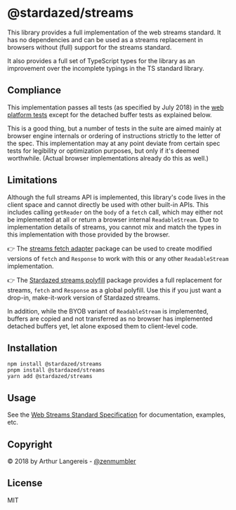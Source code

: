 @stardazed/streams
==================
This library provides a full implementation of the web streams standard. It has
no dependencies and can be used as a streams replacement in browsers without (full)
support for the streams standard.

It also provides a full set of TypeScript types for the library as an improvement
over the incomplete typings in the TS standard library.

Compliance
-----------
This implementation passes all tests (as specified by July 2018) in the
[web platform tests](https://github.com/web-platform-tests/wpt/tree/master/streams)
except for the detached buffer tests as explained below.

This is a good thing, but a number of tests in the suite are aimed mainly at browser engine
internals or ordering of instructions strictly to the letter of the spec.
This implementation may at any point deviate from certain spec tests for legibility or
optimization purposes, but only if it's deemed worthwhile. (Actual browser implementations
already do this as well.)

Limitations
-----------
Although the full streams API is implemented, this library's code lives in the client space
and cannot directly be used with other built-in APIs. This includes calling `getReader` on
the `body` of a `fetch` call, which may either not be implemented at all or return a browser
internal `ReadableStream`. Due to implementation details of streams, you cannot mix and
match the types in this implementation with those provided by the browser.

👉 The [streams fetch adapter](https://github.com/stardazed/sd-streams-fetch-adapter) package
can be used to create modified versions of `fetch` and `Response` to work with this or
any other `ReadableStream` implementation.

👉 The [Stardazed streams polyfill](https://github.com/stardazed/sd-streams-polyfill)
package provides a full replacement for streams, `fetch` and `Response` as a global polyfill.
Use this if you just want a drop-in, make-it-work version of Stardazed streams.

In addition, while the BYOB variant of `ReadableStream` is implemented, buffers are copied
and not transferred as no browser has implemented detached buffers yet, let alone exposed
them to client-level code.

Installation
------------
```
npm install @stardazed/streams
pnpm install @stardazed/streams
yarn add @stardazed/streams
```

Usage
-----
See the [Web Streams Standard Specification](https://streams.spec.whatwg.org) for
documentation, examples, etc.

Copyright
---------
© 2018 by Arthur Langereis - [@zenmumbler](https://twitter.com/zenmumbler)

License
-------
MIT
